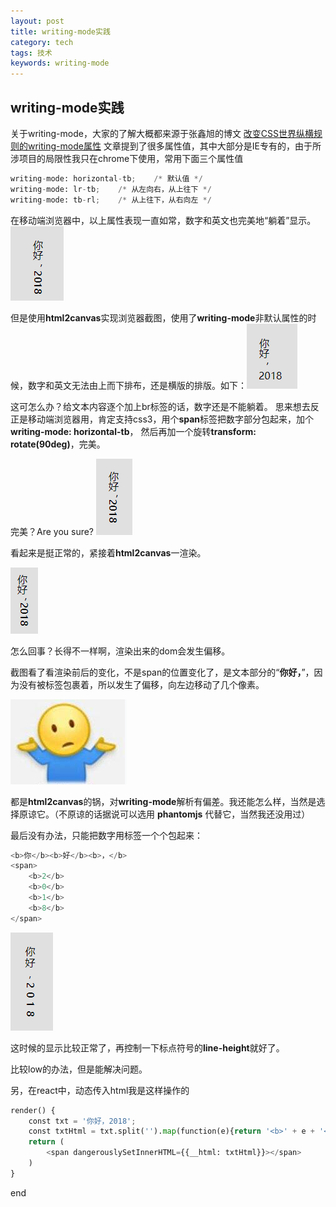 ```yaml
---
layout: post
title: writing-mode实践
category: tech
tags: 技术
keywords: writing-mode
---
```


## writing-mode实践

关于writing-mode，大家的了解大概都来源于张鑫旭的博文 [改变CSS世界纵横规则的writing-mode属性](http://www.zhangxinxu.com/wordpress/2016/04/css-writing-mode)
文章提到了很多属性值，其中大部分是IE专有的，由于所涉项目的局限性我只在chrome下使用，常用下面三个属性值
``` python
writing-mode: horizontal-tb;    /* 默认值 */
writing-mode: lr-tb;    /* 从左向右，从上往下 */
writing-mode: tb-rl;    /* 从上往下，从右向左 */
```
在移动端浏览器中，以上属性表现一直如常，数字和英文也完美地“躺着”显示。
![Alt text](/picture/2018-02-24/1.png)



但是使用**html2canvas**实现浏览器截图，使用了**writing-mode**非默认属性的时候，数字和英文无法由上而下排布，还是横版的排版。如下：![Alt text](/picture/2018-02-24/2.png)




这可怎么办？给文本内容逐个加上br标签的话，数字还是不能躺着。
思来想去反正是移动端浏览器用，肯定支持css3，用个**span**标签把数字部分包起来，加个**writing-mode: horizontal-tb**，
然后再加一个旋转**transform: rotate(90deg)**，完美。



完美？Are you sure?
![Alt text](/picture/2018-02-24/3.png)


看起来是挺正常的，紧接着**html2canvas**一渲染。

![Alt text](/picture/2018-02-24/4.png)

怎么回事？长得不一样啊，渲染出来的dom会发生偏移。



截图看了看渲染前后的变化，不是span的位置变化了，是文本部分的“**你好，**”，因为没有被标签包裹着，所以发生了偏移，向左边移动了几个像素。

![Alt text](/picture/2018-02-24/5.png)

都是**html2canvas**的锅，对**writing-mode**解析有偏差。我还能怎么样，当然是选择原谅它。（不原谅的话据说可以选用 **phantomjs** 代替它，当然我还没用过）

最后没有办法，只能把数字用标签一个个包起来：

``` python
<b>你</b><b>好</b><b>，</b>
<span>
    <b>2</b>
    <b>0</b>
    <b>1</b>
    <b>8</b>
</span>
```

![Alt text](/picture/2018-02-24/6.png)


这时候的显示比较正常了，再控制一下标点符号的**line-height**就好了。

比较low的办法，但是能解决问题。



另，在react中，动态传入html我是这样操作的

``` python
render() {
	const txt = '你好，2018';
	const txtHtml = txt.split('').map(function(e){return '<b>' + e + '</b>';}).join('');
	return (
		<span dangerouslySetInnerHTML={{__html: txtHtml}}></span>
	)
}
``` 
end

